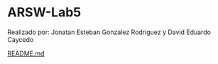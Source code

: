 # ARSW-Lab5

Realizado por: Jonatan Esteban Gonzalez Rodriguez y David Eduardo Caycedo


 [README.md](/BLUEPRINTS-PART1)
